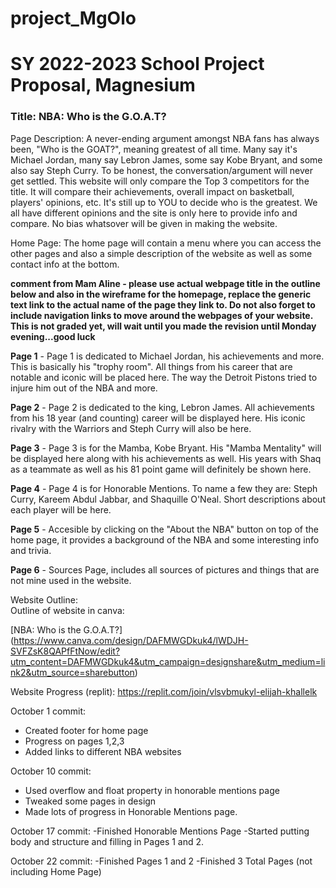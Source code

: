 # project_MgOlo
# SY 2022-2023 School Project Proposal, Magnesium

### Title: NBA: Who is the G.O.A.T?

Page Description:
  A never-ending argument amongst NBA fans has always been, "Who is the GOAT?", meaning greatest of all time. Many say it's Michael Jordan, many say Lebron James, some say Kobe Bryant, and some also say Steph Curry. To be honest, the conversation/argument will never get settled. This website will only compare the Top 3 competitors for the title. It will compare their achievements, overall impact on basketball, players' opinions, etc. It's still up to YOU to decide who is the greatest. We all have different opinions and the site is only here to provide info and compare. No bias whatsover will be given in making the website. 

Home Page: The home page will contain a menu where you can access the other pages and also a simple description of the website as well as some contact info at the bottom.

**comment from Mam Aline - please use actual webpage title in the outline below and also in the wireframe for the homepage, replace the generic text link to the actual name of the page they link to. Do not also forget to include navigation links to move around the webpages of your website. This is not graded yet, will wait until you made the revision until Monday evening...good luck**  

**Page 1** - Page 1 is dedicated to Michael Jordan, his achievements and more. This is basically his "trophy room". All things from his career that are notable and iconic will be placed here. The way the Detroit Pistons tried to injure him out of the NBA and more.  

**Page 2** - Page 2 is dedicated to the king, Lebron James. All achievements from his 18 year (and counting) career will be displayed here. His iconic rivalry with the Warriors and Steph Curry will also be here. 

**Page 3** - Page 3 is for the Mamba, Kobe Bryant. His "Mamba Mentality" will be displayed here along with his achievements as well. His years with Shaq as a teammate as well as his 81 point game will definitely be shown here. 

**Page 4** - Page 4 is for Honorable Mentions. To name a few they are: Steph Curry, Kareem Abdul Jabbar, and Shaquille O'Neal. Short descriptions about each player will be here. 


**Page 5** - Accesible by clicking on the "About the NBA" button on top of the home page, it provides a background of the NBA and some interesting info and trivia. 

 **Page 6** - Sources Page, includes all sources of pictures and things that are not mine used in the website.

 Website Outline:   
Outline of website in canva: 

[NBA: Who is the G.O.A.T?] (https://www.canva.com/design/DAFMWGDkuk4/lWDJH-SVFZsK8QAPfFtNow/edit?utm_content=DAFMWGDkuk4&utm_campaign=designshare&utm_medium=link2&utm_source=sharebutton)

Website Progress (replit): https://replit.com/join/vlsvbmukyl-elijah-khallelk

October 1 commit: 
- Created footer for home page
- Progress on pages 1,2,3
- Added links to different NBA websites

October 10 commit: 
- Used overflow and float property in honorable mentions page
- Tweaked some pages in design
- Made lots of progress in Honorable Mentions page. 

October 17 commit: 
-Finished Honorable Mentions Page
-Started putting body and structure and filling in Pages 1 and 2.

October 22 commit: 
-Finished Pages 1 and 2
-Finished 3 Total Pages (not including Home Page)
